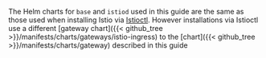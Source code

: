 ---
---
The Helm charts for `base` and `istiod` used
in this guide are the same as those used when
installing Istio via [Istioctl](/docs/setup/install/istioctl/).
However installations via Istioctl use a different [gateway chart]({{< github_tree >}}/manifests/charts/gateways/istio-ingress) to the [chart]({{< github_tree >}}/manifests/charts/gateway) described in this guide
